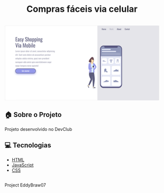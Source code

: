 <h1 align="center">
Compras fáceis via celular
</h1>



<br>

<img alt="Layout" src="https://github.com/EddyBraw07/Projeto-DevClub/blob/project/img/Captura%20de%20tela%202025-05-10%20185703.png?raw=true">
<br>


## :house: Sobre o Projeto

Projeto desenvolvido no DevClub
<br>

## :computer: Tecnologias
- [HTML](https://www.html.org.in/)
- [JavaScript](https://js.org/)
- [CSS](https://www.css.org/)
<br>
  Project EddyBraw07
